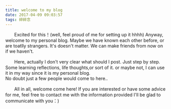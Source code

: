 ```yaml
---
title: welcome to my blog  
date: 2017-04-09 09:03:57  
tags: 碎碎念
---
```

  　　Excited for this！(well, feel proud of me for setting up it hhhh) Anyway, welcome to my personal blog. Maybe we have known each other before, or are toatlly strangers. It's doesn't matter. We can make friends from now on if we haven't.   

  　　Here, actually I don't very clear what should I post. Just step by step.    
 Some learning reflections, life thoughts,or sort of it. or maybe not, I can use it in my way since it is my personal blog.  
  No doubt just a few people would come to here..  

   　　All in all, welcome come here! If you are interested or have some advice for me, feel free to contact me with the information provided I'll be glad to communicate with you：)   

